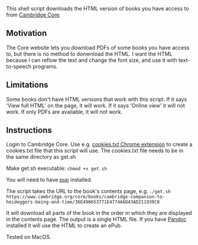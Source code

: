 This shell script downloads the HTML version of books you have access to from [Cambridge Core](https://www.cambridge.org/core/).

## Motivation
The Core website lets you download PDFs of some books you have access to, but there is no method to donwnload the HTML. I want the HTML because I can reflow the text and change the font size, and use it with text-to-speech programs. 

## Limitations
Some books don't have HTML versions that work with this script. If it says 'View full HTML' on the page, it will work. If it says 'Online view' it will not work. If only PDFs are available, it will not work.

## Instructions
Login to Cambridge Core. Use e.g. [cookies.txt Chrome extension](https://chrome.google.com/webstore/detail/cookiestxt/njabckikapfpffapmjgojcnbfjonfjfg) to create a cookies.txt file that this script will use. The cookies.txt file needs to be in the same directory as get.sh

Make get.sh executable: `chmod +x get.sh`

You will need to have [pup](https://github.com/ericchiang/pup) installed.

The script takes the URL to the book's contents page, e.g. `./get.sh https://www.cambridge.org/core/books/cambridge-companion-to-heideggers-being-and-time/36E496653771E4774A6D43AD211930C8`

It will download all parts of the book in the order in which they are displayed in the contents page. The output is a single HTML file. If you have [Pandoc](https://pandoc.org/) installed it will use the HTML to create an ePub.

Tested on MacOS.
